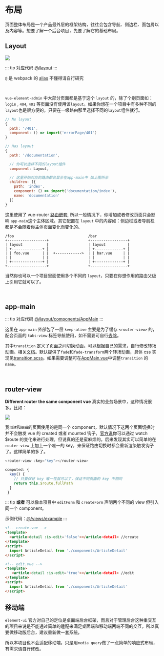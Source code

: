 # 布局

页面整体布局是一个产品最外层的框架结构，往往会包含导航、侧边栏、面包屑以及内容等。想要了解一个后台项目，先要了解它的基础布局。

## Layout

![](https://panjiachen.gitee.io/gitee-cdn/vue-element-admin-site/7066d74f-12c5-47d6-b6ad-f22b43fec917.png)

::: tip 对应代码
[@/layout](https://github.com/PanJiaChen/vue-element-admin/tree/master/src/layout)
:::

`@` 是 webpack 的 [alias](https://webpack.js.org/configuration/resolve/#resolve-alias) 不懂得请自行研究

<br>

`vue-element-admin` 中大部分页面都是基于这个 `layout` 的，除了个别页面如：`login` , `404`, `401` 等页面没有使用该`layout`。如果你想在一个项目中有多种不同的`layout`也是很方便的，只要在一级路由那里选择不同的`layout`组件就行。

```js
// No layout
{
  path: '/401',
  component: () => import('errorPage/401')
}

// Has layout
{
  path: '/documentation',

  // 你可以选择不同的layout组件
  component: Layout,

  // 这里开始对应的路由都会显示在app-main中 如上图所示
  children: [{
    path: 'index',
    component: () => import('documentation/index'),
    name: 'documentation'
  }]
}
```

这里使用了 vue-router [路由嵌套](https://router.vuejs.org/zh/guide/essentials/nested-routes.html), 所以一般情况下，你增加或者修改页面只会影响 `app-main`这个主体区域。其它配置在 `layout` 中的内容如：侧边栏或者导航栏都是不会随着你主体页面变化而变化的。

```
/foo                                  /bar
+------------------+                  +-----------------+
| layout           |                  | layout          |
| +--------------+ |                  | +-------------+ |
| | foo.vue      | |  +------------>  | | bar.vue     | |
| |              | |                  | |             | |
| +--------------+ |                  | +-------------+ |
+------------------+                  +-----------------+
```

当然你也可以一个项目里面使用多个不同的 `layout`，只要在你想作用的路由父级上引用它就可以了。

<br>

## app-main

::: tip 对应代码
[@/layout/components/AppMain](https://github.com/PanJiaChen/vue-element-admin/blob/master/src/layout/components/AppMain.vue)
:::

这里在 `app-main` 外部包了一层 `keep-alive` 主要是为了缓存 `<router-view>` 的，配合页面的 `tabs-view` 标签导航使用，如不需要可自行[去除](tags-view.md)。

其中`transition` 定义了页面之间切换动画，可以根据自己的需求，自行修改转场动画。相关[文档](https://cn.vuejs.org/v2/guide/transitions.html)。默认提供了`fade`和`fade-transform`两个转场动画，具体 css 实现见[transition.scss](https://github.com/PanJiaChen/vue-element-admin/blob/master/src/styles/transition.scss)。如果需要调整可在[AppMain.vue](https://github.com/PanJiaChen/vue-element-admin/blob/master/src/layout/components/AppMain.vue)中调整`transition` 的 `name`。

<br>

## router-view

**Different router the same component vue** 真实的业务场景中，这种情况很多。比如：

![](https://panjiachen.gitee.io/gitee-cdn/vue-element-admin-site/ac5047c9-cb75-4415-89e3-9386c42f3ef9.jpeg)

我`创建`和`编辑`的页面使用的是同一个 component，默认情况下这两个页面切换时并不会触发 vue 的 created 或者 mounted 钩子，[官方说](https://router.vuejs.org/zh/guide/advanced/data-fetching.html#%E6%95%B0%E6%8D%AE%E8%8E%B7%E5%8F%96)你可以通过 watch $route 的变化来进行处理，但说真的还是蛮麻烦的。后来发现其实可以简单的在 `router-view` 上加上一个唯一的 key，来保证路由切换时都会重新渲染触发钩子了。这样简单的多了。

```js
<router-view :key="key"></router-view>

computed: {
  key() {
    // 只要保证 key 唯一性就可以了，保证不同页面的 key 不相同
    return this.$route.fullPath
  }
 }
```

::: tip
**或者** 可以像本项目中 `editForm` 和 `createForm` 声明两个不同的 view 但引入同一个 component。

示例代码：[@/views/example](https://github.com/PanJiaChen/vue-element-admin/tree/master/src/views/example)
:::

```html
<!-- create.vue -->
<template>
  <article-detail :is-edit='false'></article-detail> //create
</template>
<script>
  import ArticleDetail from './components/ArticleDetail'
</script>

<!-- edit.vue -->
<template>
   <article-detail :is-edit='true'></article-detail> //edit
</template>
<script>
  import ArticleDetail from './components/ArticleDetail'
</script>
```

>

## 移动端

`element-ui` 官方对自己的定位是桌面端后台框架，而且对于管理后台这种重交互的项目来说是不能通过简单的适配来满足桌面端和移动端两端不同的交互，所以真要做移动版后台，建议重新做一套系统。

所以本项目也不会适配移动端，只是用`media query`做了一点简单的响应式布局，有需求请自行修改。
